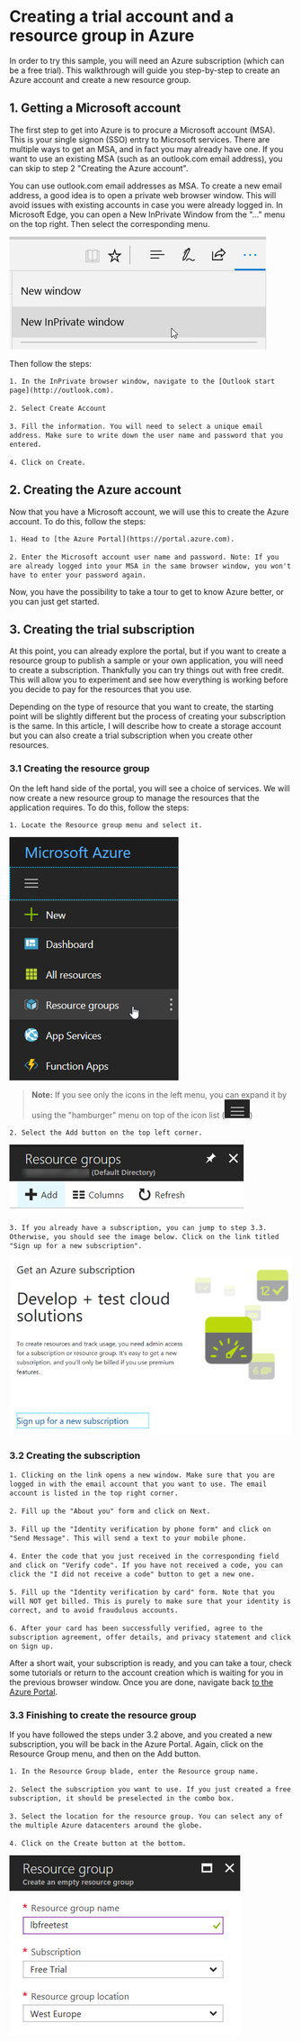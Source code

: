 # Creating a trial account and a resource group in Azure

In order to try this sample, you will need an Azure subscription (which can be a free trial). This walkthrough will guide you step-by-step to create an Azure account and create a new resource group.

## 1. Getting a Microsoft account

The first step to get into Azure is to procure a Microsoft account (MSA). This is your single signon (SSO) entry to Microsoft services. There are multiple ways to get an MSA, and in fact you may already have one. If you want to use an existing MSA (such as an outlook.com email address), you can skip to step 2 "Creating the Azure account".

You can use outlook.com email addresses as MSA. To create a new email address, a good idea is to open a private web browser window. This will avoid issues with existing accounts in case you were already logged in. In Microsoft Edge, you can open a New InPrivate Window from the "…" menu on the top right. Then select the corresponding menu.

![In-private browing](./Doc/2017-08-31_13-14-57.png)

Then follow the steps:

	1. In the InPrivate browser window, navigate to the [Outlook start page](http://outlook.com).

	2. Select Create Account

	3. Fill the information. You will need to select a unique email address. Make sure to write down the user name and password that you entered.

    4. Click on Create.

## 2. Creating the Azure account

Now that you have a Microsoft account, we will use this to create the Azure account. To do this, follow the steps:

	1. Head to [the Azure Portal](https://portal.azure.com).

	2. Enter the Microsoft account user name and password. Note: If you are already logged into your MSA in the same browser window, you won't have to enter your password again.

Now, you have the possibility to take a tour to get to know Azure better, or you can just get started.

## 3. Creating the trial subscription

At this point, you can already explore the portal, but if you want to create a resource group to publish a sample or your own application, you will need to create a subscription. Thankfully you can try things out with free credit. This will allow you to experiment and see how everything is working before you decide to pay for the resources that you use.

Depending on the type of resource that you want to create, the starting point will be slightly different but the process of creating your subscription is the same. In this article, I will describe how to create a storage account but you can also create a trial subscription when you create other resources.

### 3.1 Creating the resource group

On the left hand side of the portal, you will see a choice of services. We will now create a new resource group to manage the resources that the application requires. To do this, follow the steps:

	1. Locate the Resource group menu and select it.

![Resource group menu](./Doc/2017-09-04_23-53-58.png)

>**Note:** If you see only the icons in the left menu, you can expand it by using the "hamburger" menu on top of the icon list (![Hamburger menu](./Doc/2017-09-04_23-57-17.png))

    2. Select the Add button on the top left corner.

![Add a resource group](./Doc/2017-09-04_23-59-30.png)

    3. If you already have a subscription, you can jump to step 3.3. Otherwise, you should see the image below. Click on the link titled "Sign up for a new subscription".

![Sign up for a new subscription](./Doc/2017-09-04_23-25-39.png)

### 3.2 Creating the subscription

    1. Clicking on the link opens a new window. Make sure that you are logged in with the email account that you want to use. The email account is listed in the top right corner.

    2. Fill up the "About you" form and click on Next.

    3. Fill up the "Identity verification by phone form" and click on "Send Message". This will send a text to your mobile phone.

    4. Enter the code that you just received in the corresponding field and click on "Verify code". If you have not received a code, you can click the "I did not receive a code" button to get a new one.

    5. Fill up the "Identity verification by card" form. Note that you will NOT get billed. This is purely to make sure that your identity is correct, and to avoid fraudulous accounts.

    6. After your card has been successfully verified, agree to the subscription agreement, offer details, and privacy statement and click on Sign up.

After a short wait, your subscription is ready, and you can take a tour, check some tutorials or return to the account creation which is waiting for you in the previous browser window. Once you are done, navigate back [to the Azure Portal](https://portal.azure.com).

### 3.3 Finishing to create the resource group

If you have followed the steps under 3.2 above, and you created a new subscription, you will be back in the Azure Portal. Again, click on the Resource Group menu, and then on the Add button.

    1. In the Resource Group blade, enter the Resource group name.

    2. Select the subscription you want to use. If you just created a free subscription, it should be preselected in the combo box.

    3. Select the location for the resource group. You can select any of the multiple Azure datacenters around the globe.

    4. Click on the Create button at the bottom.

![Creating the resource group](./Doc/2017-09-05_00-15-52.png)